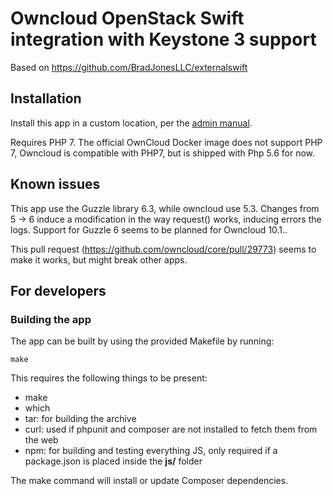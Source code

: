 # Owncloud OpenStack Swift integration with Keystone 3 support

Based on https://github.com/BradJonesLLC/externalswift

## Installation
Install this app in a custom location, per the [admin manual](https://doc.owncloud.org/server/10.0/admin_manual/installation/apps_management_installation.html).

Requires PHP 7. The official OwnCloud Docker image does not support PHP 7,
Owncloud is compatible with PHP7, but is shipped with Php 5.6 for now.


## Known issues

This app use the Guzzle library 6.3, while owncloud use 5.3.
Changes from 5 -> 6 induce a modification in the way request() works, inducing errors the logs.
Support for Guzzle 6 seems to be planned for Owncloud 10.1..

This pull request (https://github.com/owncloud/core/pull/29773) seems to make it works, but might break other apps.


## For developers

### Building the app

The app can be built by using the provided Makefile by running:

    make

This requires the following things to be present:
* make
* which
* tar: for building the archive
* curl: used if phpunit and composer are not installed to fetch them from the web
* npm: for building and testing everything JS, only required if a package.json is placed inside the **js/** folder

The make command will install or update Composer dependencies.
